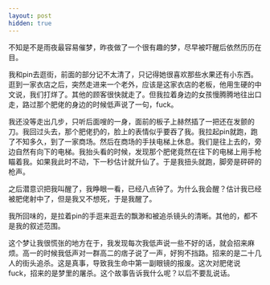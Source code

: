 ```yaml
---
layout: post
hidden: true
---
```

不知是不是雨夜最容易催梦，昨夜做了一个很有趣的梦，尽早被吓醒后依然历历在目。

我和pin去逛街，前面的部分记不太清了，只记得她很喜欢那些水果还有小东西。逛到一家衣店之后，突然走进来一个老外，应该是这家衣店的老板，他用生硬的中文说，我们打烊了。其他的顾客很快就走了。但我拉着身边的女孩慢腾腾地往出口走，路过那个肥佬的身边的时候低声说了一句，fuck。

我还没等走出几步，只听后面嗖的一身，面前的板子上赫然插了一把还在发颤的刀。我回过头去，那个肥佬扔的，脸上的表情似乎要吞了我。我拉起pin就跑，跑了不知多久，到了一家商场。然后在商场的手扶电梯上休息。我们是往上去的，旁边自然有向下的电梯。我抬头看的时候，发现那个肥佬竟然在往下的电梯上用手枪瞄着我。如果我此时不动，下一秒估计就升仙了。于是我扭头就跑，脚旁是砰砰的枪声。

之后潜意识把我叫醒了，我睁眼一看，已经八点钟了。为什么我会醒？估计我已经被肥佬射中了，但是我又不想死，于是我醒了。

我所回味的，是拉着pin的手逛来逛去的飘渺和被追杀镜头的清晰。其他的，都不是我的叙述范围。

这个梦让我很慌张的地方在于，我发现每次我低声说一些不好的话，就会招来麻烦。高一的时候我低声对一群高二的痞子说了一声，好狗不挡路。招来的是二十几人的街头追杀。这是真事，导致我生命中第一副眼镜的报废。这次对肥佬说fuck，招来的是梦里的屠杀。这个故事告诉我什么呢？以后不要乱说话。